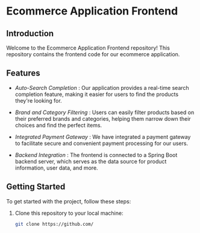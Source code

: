 # Ecommerce Application Frontend

## Introduction

Welcome to the Ecommerce Application Frontend repository! This repository contains the frontend code for our ecommerce application.

## Features

- *Auto-Search Completion* : Our application provides a real-time search completion feature, making it easier for users to find the products they're looking for.

- *Brand and Category Filtering* : Users can easily filter products based on their preferred brands and categories, helping them narrow down their choices and find the perfect items.

- *Integrated Payment Gateway* : We have integrated a payment gateway to facilitate secure and convenient payment processing for our users.

- *Backend Integration* : The frontend is connected to a Spring Boot backend server, which serves as the data source for product information, user data, and more.

## Getting Started

To get started with the project, follow these steps:

1. Clone this repository to your local machine:

   ```bash
   git clone https://github.com/
